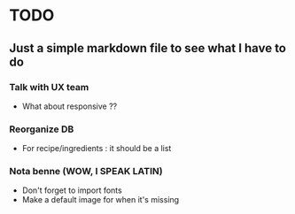 # TODO
## Just a simple markdown file to see what I have to do

### Talk with UX team
- What about responsive ??

### Reorganize DB
- For recipe/ingredients : it should be a list

### Nota benne (WOW, I SPEAK LATIN)
- Don't forget to import fonts
- Make a default image for when it's missing
